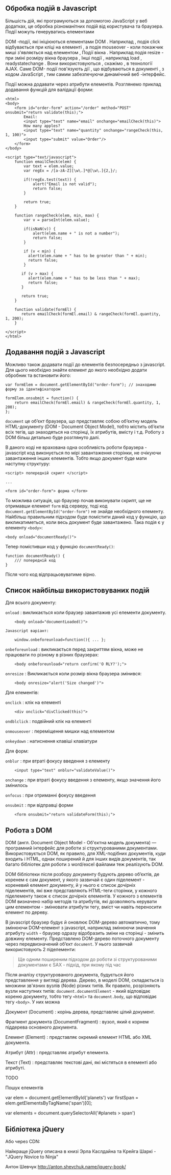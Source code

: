 Обробка подій в Javascript
--------

Більшість дій, які програмуються за допомогою JavaScript у веб додатках, це обробка різноманітних подій від користувача та браузера. Події можуть генеруватись елементами 

DOM -події, які ініціюються елементами DOM . Наприклад , подія click відбувається при кліці на елементі , а подія mouseover - коли покажчик миші з'являється над елементом ,
Події вікна . Наприклад подія resize - при зміні розміру вікна браузера ,
Інші події , наприклад load , readystatechange . Вони використовуються , скажімо , в технології AJAX.
Саме DOM- події пов'язують дії , що відбуваються в документі , з кодом JavaScript , тим самим забезпечуючи динамічний веб -інтерфейс.

Події можна додавати через атрибути елементів. Розглянемо приклад додавання функцій для валідації форми:

	<html>
	<body>
		<form id="order-form" action="/order" method="POST" onsubmit="return validate(this);"> 
			Email:
			<input type="text" name="email" onchange="emailCheck(this)">
			How many apples?
			<input type="text" name="quantity" onchange="rangeCheck(this, 1, 100)">
			<input type="submit" value="Order"/>
		</form>
	</body>

	<script type="text/javascript">
		function emailCheck(elem) {
			var text = elem.value;
			var regEx = /[a-zA-Z][\w\.]*@[\w\.]{2,}/;

			if(!regEx.test(text)) {
				alert("Email is not valid");
				return false;
			}

			return true;
		}

		function rangeCheck(elem, min, max) {
			var v = parseInt(elem.value);

			if(isNaN(v)) {
				alert(elem.name + " is not a number");
				return false;
			}

		   	if (v < min) {
		      alert(elem.name + " has to be greater than " + min);
		      return false;
		   	}

		   if (v > max) {
		      alert(elem.name + " has to be less than " + max);
		      return false;
		   }

		   return true;
		}

		function validate(formEl) {
		   return emailCheck(formEl.email) & rangeCheck(formEl.quantity, 1, 200);
		}

	</script>
	</html>

Додавання подій з Javascript
----

Можливо також додавати події до елементів безпосередньо з javascript. Для цього необхідно знайти елемент до якого необхідно додати обробник та встановити його:

	var formElem = document.getElementById("order-form"); // знаходимо форму за ідентифікатором

	formElem.onsubmit = function() { 
		return emailCheck(formEl.email) & rangeCheck(formEl.quantity, 1, 200); 
	};

`document` це об’єкт браузера, що представляє собою об’єктну модель HTML-документу (DOM - Document Object Model), тобто містить об’єкти всіх тегів, що знаходяться на сторінці, їх атрибутів, вмісту і т.д. Роботу з DOM більш детально буде розглянуто далі.

В даного коді не врахована одна особливість роботи браузера - javascript код виконується по мірі завантаження сторінки, не очікуючи завантаження інших елементів. Тобто якщо документ буде мати наступну структуру:


	<script> попередній скрипт </script>

	...

	<form id="order-form"> форма </form>

То можлива ситуація, що браузер почав виконувати скрипт, ще не отримавши елемент `form` від серверу, тоді код `document.getElementById("order-form")` не знайде необхідного елементу. Найбільш правильним підходом буде помістити даний код у функцію, що викликатиметься, коли весь документ буде завантажено. Така подія є у елементу `<body>`:

	<body onload="documentReady()">

Тепер помістивши код у функцію `documentReady()`:

	function documentReady() {
		/// попередній код
	}

Після чого код відпрацьовуватиме вірно.

Список найбільш використовуваних подій
--------

Для всього документу:

`onload`
: викликається коли браузер завантажив усі елементи документу.

		<body onload="documentLoaded()">

	Javascript варіант:

		window.onbeforeunload=function(){ ... };


`onbeforeunload`
: викликається перед закриттям вікна, може не працювати по різному в різних браузерах:
	
		<body onbeforeunload="return confirm('O RLY?');">

`onresize`
: Викликається коли розмір вікна браузера змінився:

		<body onresize="alert('Size changed')">


Для елементів:

`onclick`
: клік на елементі

		<div onclick="divClicked(this)">

`ondblclick`
: подвійний клік на елементі

`onmouseover`
: переміщення мишки над елементом

`onkeydown`
: натиснення клавіші клавіатури


Для форм:

`onblur`
: при втраті фокусу введення з елементу

		<input type="text" onblur="validateValue()">	

`onchange`
: при втраті фокусу введення з елементу, якщо значення його змінилось 

`onfocus`
: при отриманні фокусу введення

`onsubmit`
: при відправці форми

		<form onsubmit="return validateForm(this);">


Робота з DOM
----------

DOM (англ. Document Object Model - Об'єктна модель документа) — програмний інтерфейс для роботи зі структурованими документами. Використовується DOM, як правило, для XML-подібних документів, куди входить і HTML, однак поширений й для інших видів документів, так багато бібліотек для роботи з word/excel файлами теж реалізують DOM.

DOM бібліотеки після розбору документу будують дерево об’єктів, де коренем є сам документ, у якого зазвичай є один піделемент - кореневий елемент документу, й у нього є список дочірніх піделементів, які вже представляють HTML-теги сторінки, у кожного піделементу також є список дочірніх елементів. У кожного з елементів DOM визначено набір методів та атрибутів, які дозволяють керувати цим елементом - змінювати атрибути тегу, вміст чи навіть переносити елемент по дереву. 

В javascript браузер будує й оновлює DOM-дерево автоматично, тому змінюючи DOM-елемент з javascript, наприклад змінюючи значення атрибуту `width` - браузер одразу відобразить зміни на сторінці - змінить довжину елементу. Представлено DOM-дерево поточного документу через передвизначений об’єкт `document`. У нього зазвичай використовують 2 піделементи: 

> Ще одним поширеним підходом до роботи зі структурованими документами є SAX - підхід, при якому під час 



Після аналізу структурованого документа, будується його представлення у вигляді дерева. Дерево, в моделі DOM, складається із множини зв'язних вузлів (Node) різних типів. Як правило, розрізняють вузли наступних типів: `document.documentElement` - який відповідає кореню документу, тобто тегу `<html>` та `document.body`, що відповідає тегу `<body>`. У них можна 

Документ (Document)
: корінь дерева, представляє цілий документ.

Фрагмент документа (DocumentFragment)
: вузол, який є корнем піддерева основного документа.

Елемент (Element)
: представляє окремий елемент HTML або XML документа.

Атрибут (Attr)
: представляє атрибут елемента.

Текст (Text)
: представляє текстові дані, які містяться в елементі або атрибуті.

TODO

Пошук елементів

var elem = document.getElementById('planets')
var firstSpan = elem.getElementsByTagName('span')[0];

var elements = document.querySelectorAll('#planets > span')


Бібліотека jQuery
--------

<script type="text/javascript" src="jquery.js"></script>

Або через CDN:

<script src="//ajax.googleapis.com/ajax/libs/jquery/1.10.2/jquery.min.js"></script>


Найкраще jQuery описана в книзі Эрла Каслдайна та Крейга Шаркі - "JQuery Novice to Ninja"

Антон Шевчук http://anton.shevchuk.name/jquery-book/



